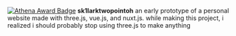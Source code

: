 [![Athena Award Badge](https://img.shields.io/endpoint?url=https%3A%2F%2Faward.athena.hackclub.com%2Fapi%2Fbadge)](https://award.athena.hackclub.com?utm_source=readme)
**sk1larktwopointoh**
an early prototype of a personal website made with three.js, vue.js, and nuxt.js. while making this project, i realized i should probably stop using three.js to make anything 
